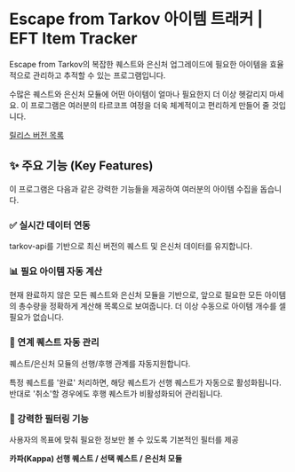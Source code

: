 # Escape from Tarkov 아이템 트래커 | EFT Item Tracker

Escape from Tarkov의 복잡한 퀘스트와 은신처 업그레이드에 필요한 아이템을 효율적으로 관리하고 추적할 수 있는 프로그램입니다.

수많은 퀘스트와 은신처 모듈에 어떤 아이템이 얼마나 필요한지 더 이상 헷갈리지 마세요. 이 프로그램은 여러분의 타르코프 여정을 더욱 체계적이고 편리하게 만들어 줄 것입니다.

[릴리스 버전 목록](https://github.com/cubecat100/EFT_item_checker/releases)

## ✨ 주요 기능 (Key Features)

이 프로그램은 다음과 같은 강력한 기능들을 제공하여 여러분의 아이템 수집을 돕습니다.

### ✅ 실시간 데이터 연동

tarkov-api를 기반으로 최신 버전의 퀘스트 및 은신처 데이터를 유지합니다.

### 📊 필요 아이템 자동 계산

현재 완료하지 않은 모든 퀘스트와 은신처 모듈을 기반으로, 앞으로 필요한 모든 아이템의 총수량을 정확하게 계산해 목록으로 보여줍니다. 
더 이상 수동으로 아이템 개수를 셀 필요가 없습니다.

### 🔗 연계 퀘스트 자동 관리

퀘스트/은신처 모듈의 선행/후행 관계를 자동지원합니다. 

특정 퀘스트를 '완료' 처리하면, 해당 퀘스트가 선행 퀘스트가 자동으로 활성화됩니다. 
반대로 '취소'할 경우에도 후행 퀘스트가 비활성화되어 관리됩니다.

### 🔎 강력한 필터링 기능

사용자의 목표에 맞춰 필요한 정보만 볼 수 있도록 기본적인 필터를 제공

 **카파(Kappa) 선행 퀘스트 / 선택 퀘스트 / 은신처 모듈**
